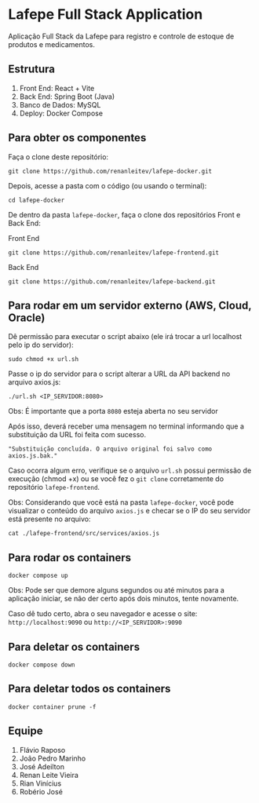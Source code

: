 # Lafepe Full Stack Application

Aplicação Full Stack da Lafepe para registro e controle de estoque de produtos e medicamentos.

## Estrutura

1. Front End: React + Vite
2. Back End: Spring Boot (Java)
3. Banco de Dados: MySQL 
4. Deploy: Docker Compose

## Para obter os componentes

Faça o clone deste repositório:

	git clone https://github.com/renanleitev/lafepe-docker.git

Depois, acesse a pasta com o código (ou usando o terminal):

    cd lafepe-docker

De dentro da pasta ```lafepe-docker```, faça o clone dos repositórios Front e Back End:

Front End
	
	git clone https://github.com/renanleitev/lafepe-frontend.git

Back End

	git clone https://github.com/renanleitev/lafepe-backend.git

## Para rodar em um servidor externo (AWS, Cloud, Oracle)

Dê permissão para executar o script abaixo (ele irá trocar a url localhost pelo ip do servidor):

	sudo chmod +x url.sh

Passe o ip do servidor para o script alterar a URL da API backend no arquivo axios.js:

	./url.sh <IP_SERVIDOR:8080>

Obs: É importante que a porta ```8080``` esteja aberta no seu servidor

Após isso, deverá receber uma mensagem no terminal informando que a substituição da URL foi feita com sucesso.

	"Substituição concluída. O arquivo original foi salvo como axios.js.bak."

Caso ocorra algum erro, verifique se o arquivo ```url.sh``` possui permissão de execução (chmod +x) ou se você fez o ```git clone``` corretamente do repositório ```lafepe-frontend```.

Obs: Considerando que você está na pasta ```lafepe-docker```, você pode visualizar o conteúdo do arquivo ```axios.js``` e checar se o IP do seu servidor está presente no arquivo: 

```
cat ./lafepe-frontend/src/services/axios.js
```

## Para rodar os containers

	docker compose up

Obs: Pode ser que demore alguns segundos ou até minutos para a aplicação iniciar, se não der certo após dois minutos, tente novamente.

Caso dê tudo certo, abra o seu navegador e acesse o site: ```http://localhost:9090``` ou ```http://<IP_SERVIDOR>:9090```

## Para deletar os containers

	docker compose down

## Para deletar todos os containers

	docker container prune -f

## Equipe

1. Flávio Raposo
2. João Pedro Marinho
3. José Adeilton
4. Renan Leite Vieira
5. Rian Vinícius
6. Robério José